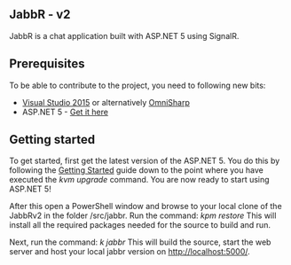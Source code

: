 ## JabbR - v2
JabbR is a chat application built with ASP.NET 5 using SignalR.

## Prerequisites
To be able to contribute to the project, you need to following new bits:
* [Visual Studio 2015](http://www.visualstudio.com/en-us/downloads/visual-studio-2015-downloads-vs.aspx) or alternatively [OmniSharp](http://www.omnisharp.net/)
* ASP.NET 5 - [Get it here](https://github.com/aspnet/home#getting-started)

## Getting started
To get started, first get the latest version of the ASP.NET 5. You do this by following the [Getting Started](https://github.com/aspnet/home#getting-started) guide down to the point where you have executed the *kvm upgrade* command. You are now ready to start using ASP.NET 5!

After this open a PowerShell window and browse to your local clone of the JabbRv2 in the folder /src/jabbr. Run the command: *kpm restore*
This will install all the required packages needed for the source to build and run.

Next, run the command: *k jabbr*
This will build the source, start the web server and host your local jabbr version on [http://localhost:5000/](http://localhost:5000/).